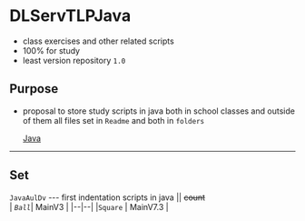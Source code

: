 # DLServTLPJava

 - class exercises and other related scripts
 - 100% for study
 - least version repository `1.0` 
 


## Purpose
- proposal to store study scripts in java both in school classes and outside of them all files set in `Readme` and both in `folders`


	[Java](https://www.java.com/pt-BR/)

---	
## Set 


`JavaAulDv` --- first indentation scripts in java || ~~count~~  
|  *`Ball`*| MainV3 |
|--|--|
|`Square`  | MainV7.3 |


